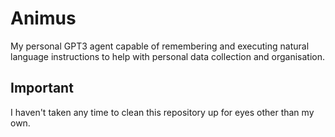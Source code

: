 # Animus
My personal GPT3 agent capable of remembering and executing natural language instructions to help with personal data collection and organisation.

## Important
I haven't taken any time to clean this repository up for eyes other than my own.
